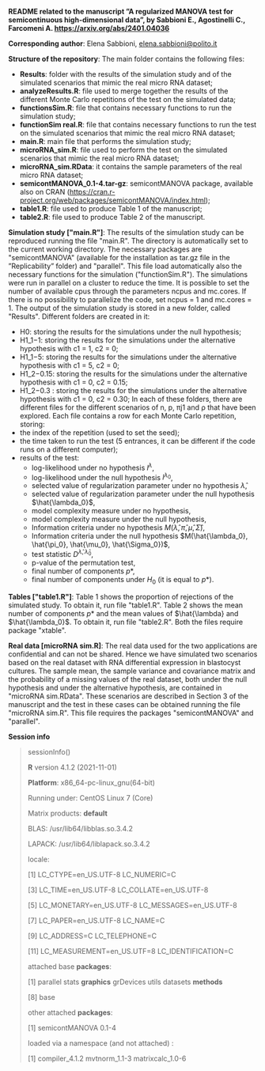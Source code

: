 **README related to the manuscript ”A regularized MANOVA test for 
semicontinuous high-dimensional data”, by Sabbioni E., Agostinelli C., Farcomeni A. https://arxiv.org/abs/2401.04036**


**Corresponding author**: Elena Sabbioni, elena.sabbioni@polito.it


**Structure of the repository**: The main folder contains the following files:
  - **Results**: folder with the results of the simulation study and of the simulated scenarios that
mimic the real micro RNA dataset;
  - **analyzeResults.R**: file used to merge together the results of the different Monte Carlo repetitions of the test on the simulated data;
  - **functionsSim.R**: file that contains necessary functions to run the simulation study;
  - **functionSim real.R**: file that contains necessary functions to run the test on the simulated
                            scenarios that mimic the real micro RNA dataset;
  - **main.R**: main file that performs the simulation study;
  - **microRNA_sim.R**: file used to perform the test on the simulated scenarios that mimic the real
                        micro RNA dataset;
  - **microRNA_sim.RData**: it contains the sample parameters of the real micro RNA dataset;
  - **semicontMANOVA_0.1-4.tar-gz**: semicontMANOVA package, available also on CRAN (https://cran.r-project.org/web/packages/semicontMANOVA/index.html);
  - **table1.R**: file used to produce Table 1 of the manuscript;
  - **table2.R**: file used to produce Table 2 of the manuscript.

    
**Simulation study ["main.R"]**: The results of the simulation study can be reproduced running
the file "main.R". The directory is automatically set to the current working directory. The necessary
packages are "semicontMANOVA" (available for the installation as tar.gz file in the ”Replicability”
folder) and "parallel". This file load automatically also the necessary functions for the simulation
("functionSim.R").
The simulations were run in parallel on a cluster to reduce the time. It is possible to set the
number of available cpus through the parameters ncpus and mc.cores. If there is no possibility to
parallelize the code, set ncpus = 1 and mc.cores = 1.
The output of the simulation study is stored in a new folder, called "Results". Different folders
are created in it:
  - H0: storing the results for the simulations under the null hypothesis;
  - H1_1−1: storing the results for the simulations under the alternative hypothesis with c1 = 1,
            c2 = 0;
  - H1_1−5: storing the results for the simulations under the alternative hypothesis with c1 = 5,
            c2 = 0;
  - H1_2−0.15: storing the results for the simulations under the alternative hypothesis with
               c1 = 0, c2 = 0.15;
  - H1_2−0.3 : storing the results for the simulations under the alternative hypothesis with
               c1 = 0, c2 = 0.30;
In each of these folders, there are different files for the different scenarios of n, p, πj1 and ρ that
have been explored. Each file contains a row for each Monte Carlo repetition, storing:
  - the index of the repetition (used to set the seed);
  - the time taken to run the test (5 entrances, it can be different if the code runs on a different
computer);
  - results of the test:
    - log-likelihood under no hypothesis $l^λ$,
    - log-likelihood under the null hypothesis $l^{λ_0}$,
    - selected value of regularization parameter under no hypothesis $\hat{\lambda}$,
    - selected value of regularization parameter under the null hypothesis $\hat{\lambda_0}$,
    - model complexity measure under no hypothesis,
    - model complexity measure under the null hypothesis,
    - Information criteria under no hypothesis $M(\hat{\lambda}, \hat{\pi}, \hat{\mu}, \hat{\Sigma})$,
    - Information criteria under the null hypothesis $M(\hat{\lambda_0}, \hat{\pi_0}, \hat{\mu_0}, \hat{\Sigma_0})$,
    - test statistic $D^{\hat{\lambda}, \hat{\lambda}_0}$,
    - p-value of the permutation test,
    - final number of components $p*$,
    - final number of components under $H_0$ (it is equal to $p*$).
      
**Tables ["table1.R"]**: Table 1 shows the proportion of rejections of the simulated study. To
obtain it, run file "table1.R". Table 2 shows the mean number of components $p*$ and the mean
values of $\hat{\lambda} and $\hat{\lambda_0}$. To obtain it, run file "table2.R". Both the files require package "xtable".

**Real data [microRNA sim.R]**: The real data used for the two applications are confidential and
can not be shared. Hence we have simulated two scenarios based on the real dataset with RNA
differential expression in blastocyst cultures. The sample mean, the sample variance and covariance
matrix and the probability of a missing values of the real dataset, both under the null hypothesis
and under the alternative hypothesis, are contained in "microRNA sim.RData". These scenarios
are described in Section 3 of the manuscript and the test in these cases can be obtained running
the file "microRNA sim.R". This file requires the packages "semicontMANOVA" and "parallel".


**Session info**
> sessionInfo()
>
> 
> **R** version 4.1.2 (2021-11-01)
>
> **Platform**: x86_64-pc-linux_gnu(64-bit)
> 
> Running under: CentOS Linux 7 (Core)
> 
> Matrix products: **default**
> 
> BLAS: /usr/lib64/libblas.so.3.4.2
>
> LAPACK: /usr/lib64/liblapack.so.3.4.2
>
> 
> locale:
> 
> [1]  LC_CTYPE=en_US.UTF-8       LC_NUMERIC=C
>
> [3]  LC_TIME=en_US.UTF-8        LC_COLLATE=en_US.UTF-8
>
> [5]  LC_MONETARY=en_US.UTF-8    LC_MESSAGES=en_US.UTF-8
>
> [7]  LC_PAPER=en_US.UTF-8       LC_NAME=C
>
> [9]  LC_ADDRESS=C               LC_TELEPHONE=C
>
> [11] LC_MEASUREMENT=en_US.UTF=8 LC_IDENTIFICATION=C
>
> 
> attached base **packages**:
>
> [1] parallel   stats   **graphics**   grDevices   utils   datasets  **methods**
>
> [8] base
>
> 
> other attached **packages**:
>
> [1] semicontMANOVA 0.1-4
>
> 
> loaded via a namespace (and not attached) :
>
> [1] compiler_4.1.2   mvtnorm_1.1-3   matrixcalc_1.0-6
